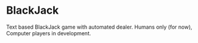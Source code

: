 # BlackJack
Text based BlackJack game with automated dealer. Humans only (for now), Computer players in development.
